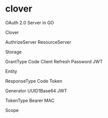 # clover
OAuth 2.0 Server in GO


Clover


AuthrizeServer
ResourceServer

Storage



GrantType
  Code
  Client
  Refresh
  Password
  JWT

Entity

ResponseType
  Code
  Token

Generator
  UUID1Base64
  JWT

TokenType
  Bearer
  MAC


Scope


